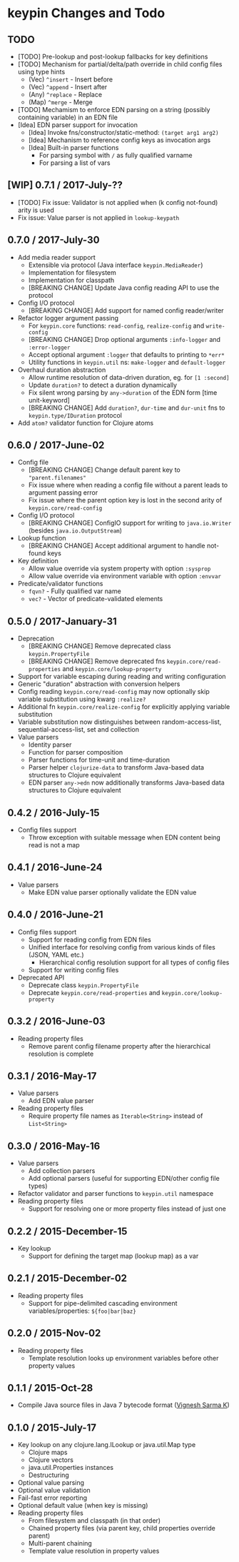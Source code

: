 # keypin Changes and Todo

## TODO

- [TODO] Pre-lookup and post-lookup fallbacks for key definitions
- [TODO] Mechanism for partial/delta/path override in child config files using type hints
  - (Vec) `^insert`  - Insert before
  - (Vec) `^append`  - Insert after
  - (Any) `^replace` - Replace
  - (Map) `^merge`   - Merge
- [TODO] Mechamism to enforce EDN parsing on a string (possibly containing variable) in an EDN file
- [Idea] EDN parser support for invocation
  - [Idea] Invoke fns/constructor/static-method: `(target arg1 arg2)`
  - [Idea] Mechanism to reference config keys as invocation args
  - [Idea] Built-in parser functions
    - For parsing symbol with `/` as fully qualified varname
    - For parsing a list of vars


## [WIP] 0.7.1 / 2017-July-??

- [TODO] Fix issue: Validator is not applied when (k config not-found) arity is used
- Fix issue: Value parser is not applied in `lookup-keypath`


## 0.7.0 / 2017-July-30

- Add media reader support
  - Extensible via protocol (Java interface `keypin.MediaReader`)
  - Implementation for filesystem
  - Implementation for classpath
  - [BREAKING CHANGE] Update Java config reading API to use the protocol
- Config I/O protocol
  - [BREAKING CHANGE] Add support for named config reader/writer
- Refactor logger argument passing
  - For `keypin.core` functions: `read-config`, `realize-config` and `write-config`
  - [BREAKING CHANGE] Drop optional arguments `:info-logger` and `:error-logger`
  - Accept optional argument `:logger` that defaults to printing to `*err*`
  - Utility functions in `keypin.util` ns: `make-logger` and `default-logger`
- Overhaul duration abstraction
  - Allow runtime resolution of data-driven duration, eg. for `[1 :second]`
  - Update `duration?` to detect a duration dynamically
  - Fix silent wrong parsing by `any->duration` of the EDN form [time unit-keyword]
  - [BREAKING CHANGE] Add `duration?`, `dur-time` and `dur-unit` fns to `keypin.type/IDuration` protocol
- Add `atom?` validator function for Clojure atoms


## 0.6.0 / 2017-June-02

- Config file
  - [BREAKING CHANGE] Change default parent key to `"parent.filenames"`
  - Fix issue where when reading a config file without a parent leads to argument passing error
  - Fix issue where the parent option key is lost in the second arity of `keypin.core/read-config`
- Config I/O protocol
  - [BREAKING CHANGE] ConfigIO support for writing to `java.io.Writer` (besides `java.io.OutputStream`)
- Lookup function
  - [BREAKING CHANGE] Accept additional argument to handle not-found keys
- Key definition
  - Allow value override via system property with option `:sysprop`
  - Allow value override via environment variable with option `:envvar`
- Predicate/validator functions
  - `fqvn?` - Fully qualified var name
  - `vec?`  - Vector of predicate-validated elements


## 0.5.0 / 2017-January-31

- Deprecation
  - [BREAKING CHANGE] Remove deprecated class `keypin.PropertyFile`
  - [BREAKING CHANGE] Remove deprecated fns `keypin.core/read-properties` and `keypin.core/lookup-property`
- Support for variable escaping during reading and writing configuration
- Generic "duration" abstraction with conversion helpers
- Config reading `keypin.core/read-config` may now optionally skip variable substitution using kwarg `:realize?`
- Additional fn `keypin.core/realize-config` for explicitly applying variable substitution
- Variable substitution now distinguishes between random-access-list, sequential-access-list, set and collection
- Value parsers
  - Identity parser
  - Function for parser composition
  - Parser functions for time-unit and time-duration
  - Parser helper `clojurize-data` to transform Java-based data structures to Clojure equivalent
  - EDN parser `any->edn` now additionally transforms Java-based data structures to Clojure equivalent


## 0.4.2 / 2016-July-15

- Config files support
  - Throw exception with suitable message when EDN content being read is not a map


## 0.4.1 / 2016-June-24

- Value parsers
  - Make EDN value parser optionally validate the EDN value


## 0.4.0 / 2016-June-21

- Config files support
  - Support for reading config from EDN files
  - Unified interface for resolving config from various kinds of files (JSON, YAML etc.)
    - Hierarchical config resolution support for all types of config files
  - Support for writing config files
- Deprecated API
  - Deprecate class `keypin.PropertyFile`
  - Deprecate `keypin.core/read-properties` and `keypin.core/lookup-property`


## 0.3.2 / 2016-June-03

- Reading property files
  - Remove parent config filename property after the hierarchical resolution is complete


## 0.3.1 / 2016-May-17

- Value parsers
  - Add EDN value parser
- Reading property files
  - Require property file names as `Iterable<String>` instead of `List<String>`


## 0.3.0 / 2016-May-16

- Value parsers
  - Add collection parsers
  - Add optional parsers (useful for supporting EDN/other config file types)
- Refactor validator and parser functions to `keypin.util` namespace
- Reading property files
  - Support for resolving one or more property files instead of just one


## 0.2.2 / 2015-December-15

- Key lookup
  - Support for defining the target map (lookup map) as a var


## 0.2.1 / 2015-December-02

- Reading property files
  - Support for pipe-delimited cascading environment variables/properties: `${foo|bar|baz}`


## 0.2.0 / 2015-Nov-02

- Reading property files
  - Template resolution looks up environment variables before other property values


## 0.1.1 / 2015-Oct-28

- Compile Java source files in Java 7 bytecode format ([Vignesh Sarma K](vigneshsarma))


## 0.1.0 / 2015-July-17

- Key lookup on any clojure.lang.ILookup or java.util.Map type
  - Clojure maps
  - Clojure vectors
  - java.util.Properties instances
  - Destructuring
- Optional value parsing
- Optional value validation
- Fail-fast error reporting
- Optional default value (when key is missing)
- Reading property files
  - From filesystem and classpath (in that order)
  - Chained property files (via parent key, child properties override parent)
  - Multi-parent chaining
  - Template value resolution in property values
